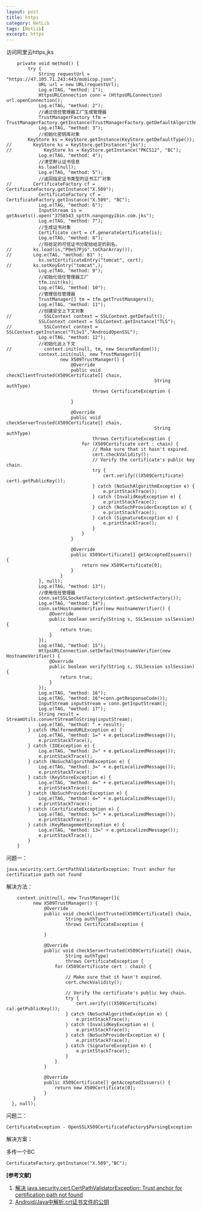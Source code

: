 ```yaml
---
layout: post
title: https
category: NetLib
tags: [NetLib]
excerpt: https
---
```


访问阿里云https,jks

	    private void method() {
	        try {
	            String requestUrl = "https://47.105.71.243:443/mobicop.json";
	            URL url = new URL(requestUrl);
	            Log.e(TAG, "method: 1");
	            HttpsURLConnection conn = (HttpsURLConnection) url.openConnection();
	            Log.e(TAG, "method: 2");
	            //通过信任管理器工厂生成管理器
	            TrustManagerFactory tfm = TrustManagerFactory.getInstance(TrustManagerFactory.getDefaultAlgorithm());
	            Log.e(TAG, "method: 3");
	            //初始化密钥库对象
	        KeyStore ks = KeyStore.getInstance(KeyStore.getDefaultType());
	//        KeyStore ks = KeyStore.getInstance("jks");
	//            KeyStore ks = KeyStore.getInstance("PKCS12", "BC");
	            Log.e(TAG, "method: 4");
	            //清空默认证书信息
	            ks.load(null);
	            Log.e(TAG, "method: 5");
	            //返回指定证书类型的证书工厂对象
	//        CertificateFactory cf = CertificateFactory.getInstance("X.509");
	            CertificateFactory cf = CertificateFactory.getInstance("X.509", "BC");
	            Log.e(TAG, "method: 6");
	            InputStream is = getAssets().open("3758543_sptth.nangongyibin.com.jks");
	            Log.e(TAG, "method: 7");
	            //生成证书对象
	            Certificate cert = cf.generateCertificate(is);
	            Log.e(TAG, "method: 8");
	            //将给定的可信证书分配给给定的别名。
	//        ks.load(is,"P0eS7PjG".toCharArray());
	//        Log.e(TAG, "method: 81" );
	            ks.setCertificateEntry("tomcat", cert);
	//        ks.setKeyEntry("tomcat",);
	            Log.e(TAG, "method: 9");
	            //初始化信任管理器工厂
	            tfm.init(ks);
	            Log.e(TAG, "method: 10");
	            //管理信任管理器
	            TrustManager[] tm = tfm.getTrustManagers();
	            Log.e(TAG, "method: 11");
	            //创建安全上下文对象
	//            SSLContext context = SSLContext.getDefault();
	            SSLContext context = SSLContext.getInstance("TLS");
	//            SSLContext context = SSLContext.getInstance("TLSv1","AndroidOpenSSL");
	            Log.e(TAG, "method: 12");
	            //初始化此上下文
	//            context.init(null, tm, new SecureRandom());
	            context.init(null, new TrustManager[]{
	                    new X509TrustManager() {
	                        @Override
	                        public void checkClientTrusted(X509Certificate[] chain,
	                                                       String authType)
	                                throws CertificateException {
	
	                        }
	
	                        @Override
	                        public void checkServerTrusted(X509Certificate[] chain,
	                                                       String authType)
	                                throws CertificateException {
	                            for (X509Certificate cert : chain) {
	                                // Make sure that it hasn't expired.
	                                cert.checkValidity();
	                                // Verify the certificate's public key chain.
	                                try {
	                                    cert.verify(((X509Certificate) cert).getPublicKey());
	                                } catch (NoSuchAlgorithmException e) {
	                                    e.printStackTrace();
	                                } catch (InvalidKeyException e) {
	                                    e.printStackTrace();
	                                } catch (NoSuchProviderException e) {
	                                    e.printStackTrace();
	                                } catch (SignatureException e) {
	                                    e.printStackTrace();
	                                }
	                            }
	                        }
	
	                        @Override
	                        public X509Certificate[] getAcceptedIssuers() {
	                            return new X509Certificate[0];
	                        }
	                    }
	            }, null);
	            Log.e(TAG, "method: 13");
	            //使用信任管理器
	            conn.setSSLSocketFactory(context.getSocketFactory());
	            Log.e(TAG, "method: 14");
	            conn.setHostnameVerifier(new HostnameVerifier() {
	                @Override
	                public boolean verify(String s, SSLSession sslSession) {
	                    return true;
	                }
	            });
	            Log.e(TAG, "method: 15");
	            HttpsURLConnection.setDefaultHostnameVerifier(new HostnameVerifier() {
	                @Override
	                public boolean verify(String s, SSLSession sslSession) {
	                    return true;
	                }
	            });
	            Log.e(TAG, "method: 16");
	            Log.e(TAG, "method: 16"+conn.getResponseCode());
	            InputStream inputStream = conn.getInputStream();
	            Log.e(TAG, "method: 17");
	            String result = StreamUtils.convertStreamToString(inputStream);
	            Log.e(TAG, "method: " + result);
	        } catch (MalformedURLException e) {
	            Log.e(TAG, "method: 1=" + e.getLocalizedMessage());
	            e.printStackTrace();
	        } catch (IOException e) {
	            Log.e(TAG, "method: 2=" + e.getLocalizedMessage());
	            e.printStackTrace();
	        } catch (NoSuchAlgorithmException e) {
	            Log.e(TAG, "method: 3=" + e.getLocalizedMessage());
	            e.printStackTrace();
	        } catch (KeyStoreException e) {
	            Log.e(TAG, "method: 4=" + e.getLocalizedMessage());
	            e.printStackTrace();
	        } catch (NoSuchProviderException e) {
	            Log.e(TAG, "method: 4=" + e.getLocalizedMessage());
	            e.printStackTrace();
	        } catch (CertificateException e) {
	            Log.e(TAG, "method: 5=" + e.getLocalizedMessage());
	            e.printStackTrace();
	        } catch (KeyManagementException e) {
	            Log.e(TAG, "method: 13=" + e.getLocalizedMessage());
	            e.printStackTrace();
	        }
	    }

问题一：

 	java.security.cert.CertPathValidatorException: Trust anchor for certification path not found

解决方法：

		context.init(null, new TrustManager[]{
	          new X509TrustManager() {
	              @Override
	              public void checkClientTrusted(X509Certificate[] chain,
	                      String authType)
	                      throws CertificateException {
	 
	              }
	 
	              @Override
	              public void checkServerTrusted(X509Certificate[] chain,
	                      String authType)
	                      throws CertificateException {
	                  for (X509Certificate cert : chain) {
	 
	                      // Make sure that it hasn't expired.
	                      cert.checkValidity();
	 
	                      // Verify the certificate's public key chain.
	                      try {
	                          cert.verify(((X509Certificate) ca).getPublicKey());
	                      } catch (NoSuchAlgorithmException e) {
	                          e.printStackTrace();
	                      } catch (InvalidKeyException e) {
	                          e.printStackTrace();
	                      } catch (NoSuchProviderException e) {
	                          e.printStackTrace();
	                      } catch (SignatureException e) {
	                          e.printStackTrace();
	                      }
	                  }
	              }
	 
	              @Override
	              public X509Certificate[] getAcceptedIssuers() {
	                  return new X509Certificate[0];
	              }
	          }
	  }, null);


问题二：

	CertificateException - OpenSSLX509CertificateFactory$ParsingException

解决方案：

多传一个BC

	CertificateFactory.getInstance("X.509","BC"); 


**[参考文献]**

1. [解决 java.security.cert.CertPathValidatorException: Trust anchor for certification path not found](https://blog.csdn.net/qq_36755922/article/details/100766762 "解决 java.security.cert.CertPathValidatorException: Trust anchor for certification path not found")
2. [Android/Java中解析.crt证书文件的公钥](https://blog.csdn.net/sun_promise/article/details/53010392 "Android/Java中解析.crt证书文件的公钥")

